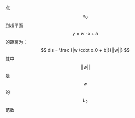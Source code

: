点$$x_0$$到超平面$$y = w \cdot x + b$$的距离为：  
$$
dis = \frac {|w \cdot x_0 + b|}{||w||}
$$
其中$$||w||$$是$$w$$的$$L_2$$范数